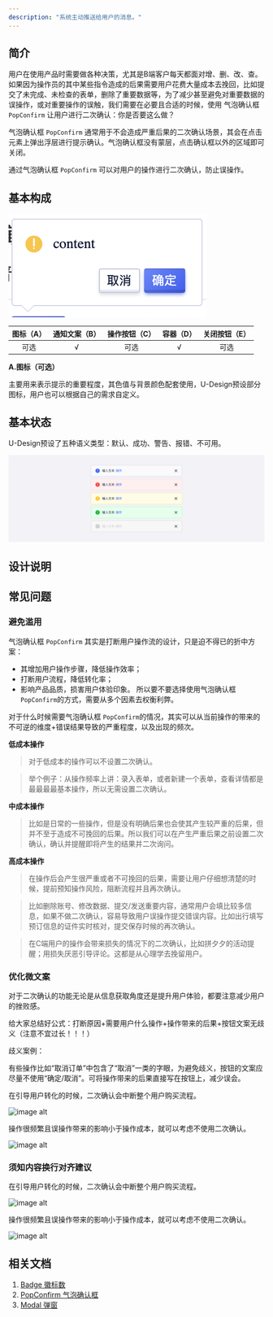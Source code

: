 ```yaml
---
description: "系统主动推送给用户的消息。"
---
```

<!--副标题具体写法见源代码模式-->

## 简介

用户在使用产品时需要做各种决策，尤其是B端客户每天都面对增、删、改、查。如果因为操作员的其中某些指令造成的后果需要用户花费大量成本去挽回，比如提交了未完成、未检查的表单，删除了重要数据等，为了减少甚至避免对重要数据的误操作，或对重要操作的误触，我们需要在必要且合适的时候，使用 气泡确认框 `PopConfirm` 让用户进行二次确认：你是否要这么做？

气泡确认框 `PopConfirm` 通常用于不会造成严重后果的二次确认场景，其会在点击元素上弹出浮层进行提示确认。气泡确认框没有蒙层，点击确认框以外的区域即可关闭。

通过气泡确认框 `PopConfirm` 可以对用户的操作进行二次确认，防止误操作。







## 基本构成
![](../../../images/PopConfirm/1.png)

| 图标（A） | 通知文案（B） | 操作按钮（C） | 容器（D） | 关闭按钮（E） |
| :-------: | :-----------: | :-----------: | :-------: | :-----------: |
|   可选    |       √       |     可选      |     √     |     可选      |

**A.图标（可选）**

主要用来表示提示的重要程度，其色值与背景颜色配套使用，U-Design预设部分图标，用户也可以根据自己的需求自定义。




## 基本状态

U-Design预设了五种语义类型：默认、成功、警告、报错、不可用。

![](../../../images/notice/states_01.png)



## 设计说明







## 常见问题


### 避免滥用

气泡确认框 `PopConfirm` 其实是打断用户操作流的设计，只是迫不得已的折中方案：
- 其增加用户操作步骤，降低操作效率；
- 打断用户流程，降低转化率；
- 影响产品品质，损害用户体验印象。
所以要不要选择使用气泡确认框 `PopConfirm`的方式，需要从多个因素去权衡利弊。

对于什么时候需要气泡确认框 `PopConfirm`的情况，其实可以从当前操作的带来的不可逆的维度+错误结果导致的严重程度，以及出现的频次。

**低成本操作**

> 对于低成本的操作可以不设置二次确认。

> 举个例子：从操作频率上讲：录入表单，或者新建一个表单，查看详情都是最最最最基本操作，所以无需设置二次确认。


**中成本操作**

> 比如是日常的一些操作，但是没有明确后果也会使其产生较严重的后果，但并不至于造成不可挽回的后果。所以我们可以在产生严重后果之前设置二次确认，确认并提醒即将产生的结果并二次询问。

**高成本操作**

> 在操作后会产生很严重或者不可挽回的后果，需要让用户仔细想清楚的时候，提前预知操作风险，阻断流程并且再次确认。

> 比如删除账号、修改数据、提交/发送重要内容，通常用户会填比较多信息，如果不做二次确认，容易导致用户误操作提交错误内容。比如出行填写预订信息的证件实时核对，提交保存时候的再次确认。

> 在C端用户的操作会带来损失的情况下的二次确认，比如拼夕夕的活动提醒；用损失厌恶引导评论。这都是从心理学去挽留用户。


### 优化微文案

对于二次确认的功能无论是从信息获取角度还是提升用户体验，都要注意减少用户的挫败感。

给大家总结好公式：打断原因+需要用户什么操作+操作带来的后果+按钮文案无歧义（注意不宜过长！！！）

歧义案例：

有些操作比如“取消订单”中包含了“取消”一类的字眼，为避免歧义，按钮的文案应尽量不使用“确定/取消”。可将操作带来的后果直接写在按钮上，减少误会。

<div class="u-md-flex-without-bg">
   <div class="u-md-mr24">
      <p><i class="u-md-suggested"></i>在引导用户转化的时候，二次确认会中断整个用户购买流程。</p>
      <img src="../../../images/checkbox/常见问题-1.png" alt="image alt" title="desc" />
   </div>
   <div>
      <p><i class="u-md-not-suggested"></i>操作很频繁且误操作带来的影响小于操作成本，就可以考虑不使用二次确认。</p>
      <img src="../../../images/checkbox/常见问题-2.png" alt="image alt" title="desc" />
   </div>
</div>

### 须知内容换行对齐建议
<div class="u-md-flex-without-bg">
   <div class="u-md-mr24">
      <p><i class="u-md-suggested"></i>在引导用户转化的时候，二次确认会中断整个用户购买流程。</p>
      <img src="../../../images/checkbox/常见问题-1.png" alt="image alt" title="desc" />
   </div>
   <div>
      <p><i class="u-md-not-suggested"></i>操作很频繁且误操作带来的影响小于操作成本，就可以考虑不使用二次确认。</p>
      <img src="../../../images/checkbox/常见问题-2.png" alt="image alt" title="desc" />
   </div>
</div>



## 相关文档

1. [Badge 徽标数](/component/Badge/)
2. [PopConfirm 气泡确认框](/component/PopConfirm/)
3. [Modal 弹窗](/component/Modal/)
